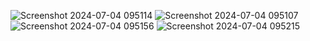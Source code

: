 ![Screenshot 2024-07-04 095114](https://github.com/ErenElagz/Intern-Automation/assets/125195062/02a75957-0fff-4321-af35-b225891f8886)
![Screenshot 2024-07-04 095107](https://github.com/ErenElagz/Intern-Automation/assets/125195062/4161ce05-6675-4f4f-b614-407788ebd36c)
![Screenshot 2024-07-04 095156](https://github.com/ErenElagz/Intern-Automation/assets/125195062/22aa5b8b-ae3b-4f6b-acec-e85569764aea)
![Screenshot 2024-07-04 095215](https://github.com/ErenElagz/Intern-Automation/assets/125195062/691f0b84-b9f9-4191-a4c3-6365b3948b5c)

